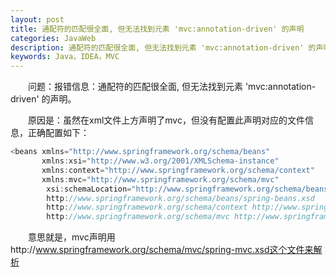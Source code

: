 ```yaml
---
layout: post
title: 通配符的匹配很全面, 但无法找到元素 'mvc:annotation-driven' 的声明
categories: JavaWeb
description: 通配符的匹配很全面, 但无法找到元素 'mvc:annotation-driven' 的声明
keywords: Java，IDEA，MVC
---
```


　　问题：报错信息：通配符的匹配很全面, 但无法找到元素 'mvc:annotation-driven' 的声明。

　　原因是：虽然在xml文件上方声明了mvc，但没有配置此声明对应的文件信息，正确配置如下：

```java
<beans xmlns="http://www.springframework.org/schema/beans"
       xmlns:xsi="http://www.w3.org/2001/XMLSchema-instance"
       xmlns:context="http://www.springframework.org/schema/context"
       xmlns:mvc="http://www.springframework.org/schema/mvc"
        xsi:schemaLocation="http://www.springframework.org/schema/beans
        http://www.springframework.org/schema/beans/spring-beans.xsd
        http://www.springframework.org/schema/context http://www.springframework.org/schema/context/spring-context.xsd
        http://www.springframework.org/schema/mvc http://www.springframework.org/schema/mvc/spring-mvc.xsd  ">
```
　　意思就是，mvc声明用http://www.springframework.org/schema/mvc/spring-mvc.xsd这个文件来解析
